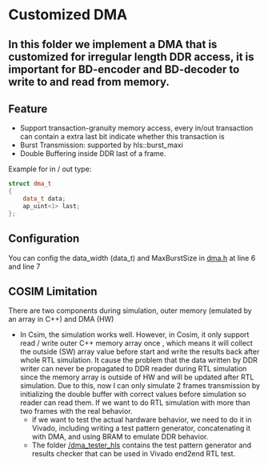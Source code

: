 # Customized DMA

## In this folder we implement a DMA that is customized for irregular length DDR access, it is important for BD-encoder and BD-decoder to write to and read  from memory.

## Feature
- Support transaction-granuity memory access, every in/out transaction can contain a extra last bit indicate whether this transaction is 
- Burst Transmission: supported by hls::burst_maxi
- Double Buffering inside DDR
last of a frame.

Example for in / out type:
```c++
struct dma_t
{
	data_t data;
	ap_uint<1> last;
};
```

## Configuration

You can config the data_width (data_t) and MaxBurstSize in [dma.h](./dma.h) at line 6 and line 7

## COSIM Limitation
There are two components during simulation, outer memory (emulated by an array in C++) and DMA (HW)
- In Csim, the simulation works well.
However, in Cosim, it only support  read / write outer C++ memory array once , which means it will collect the outside (SW) array value before start and write the results back after whole RTL simulation.
It cause the problem that the data written by DDR writer can never be propagated to DDR reader during RTL simulation since the memory array is outside of HW and will be updated after RTL simulation. Due to this, now I can only simulate 2 frames transmission by initializing the double buffer with correct values before simulation so reader can read them. If we want to do RTL simulation with more than two frames with the real behavior.
    - if we want to test the actual hardware behavior, we need to do it in Vivado, including writing a test pattern generator, concatenating it with DMA, and using BRAM to emulate DDR behavior.
    - The folder [/dma_tester_hls](/dma_tester_hls) contains the test pattern generator and results checker that can be used in Vivado end2end RTL test.


